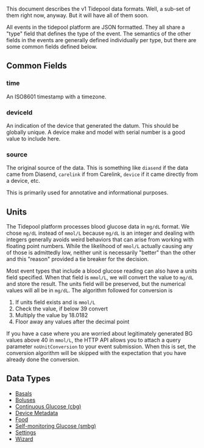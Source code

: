 This document describes the v1 Tidepool data formats.  Well, a sub-set of them right now, anyway.  But it will have all of them soon.

All events in the tidepool platform are JSON formatted.  They all share a "type" field that defines the type of the event.  The semantics of the other fields in the events are generally defined individually per type, but there are some common fields defined below.

## Common Fields

### time

An ISO8601 timestamp with a timezone.

### deviceId

An indication of the device that generated the datum.  This should be globally unique.  A device make and model with serial number is a good value to include here.

### source

The original source of the data.  This is something like `diasend` if the data came from Diasend, `carelink` if from Carelink, `device` if it came directly from a device, etc.

This is primarily used for annotative and informational purposes.

## Units

The Tidepool platform processes blood glucose data in `mg/dL` format.  We chose `mg/dL` instead of `mmol/L` because `mg/dL` is an integer and dealing with integers generally avoids weird behaviors that can arise from working with floating point numbers.  While the likelihood of `mmol/L` actually causing any of those is admittedly low, neither unit is necessarily "better" than the other and this "reason" provided a tie breaker for the decision.

Most event types that include a blood glucose reading can also have a units field specified.  When that field is `mmol/L`, we will convert the value to `mg/dL` and store the result.  The units field will be preserved, but the numerical values will all be in `mg/dL`.  The algorithm followed for conversion is

1. If units field exists and is `mmol/L`
2. Check the value, if below 39 convert
3. Multiply the value by 18.0182
4. Floor away any values after the decimal point

If you have a case where you are worried about legitimately generated BG values above 40 in `mmol/L`, the HTTP API allows you to attach a query parameter `noUnitConversion` to your event submission.  When this is set, the conversion algorithm will be skipped with the expectation that you have already done the conversion.

## Data Types

* [Basals](./v1/basal.md)
* [Boluses](./v1/bolus.md)
* [Continuous Glucose (cbg)](./v1/cbg.md)
* [Device Metadata](./v1/deviceMeta.md)
* [Food](./v1/food.md)
* [Self-monitoring Glucose (smbg)](./v1/smbg.md)
* [Settings](./v1/settings.md)
* [Wizard](./v1/wizard.md)